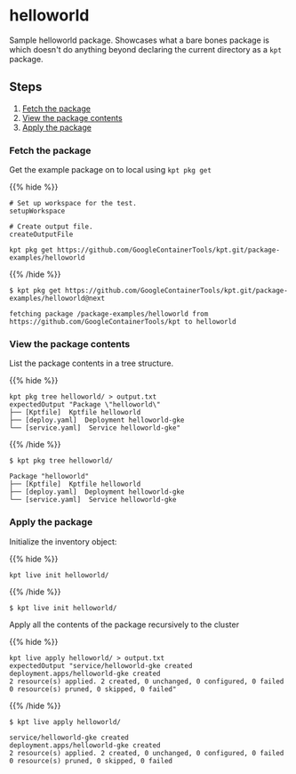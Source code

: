 # helloworld

Sample helloworld package. Showcases what a bare bones package is which
doesn't do anything beyond declaring the current directory as a `kpt` package.

## Steps

1. [Fetch the package](#fetch-the-package)
2. [View the package contents](#view-the-package-contents)
3. [Apply the package](#apply-the-package)

### Fetch the package

Get the example package on to local using `kpt pkg get`

{{% hide %}}

<!-- @makeWorkplace @verifyPkgExamples-->
```
# Set up workspace for the test.
setupWorkspace

# Create output file.
createOutputFile
```
<!-- @pkgGet @verifyPkgExamples-->
```shell
kpt pkg get https://github.com/GoogleContainerTools/kpt.git/package-examples/helloworld
```

{{% /hide %}}


```shell
$ kpt pkg get https://github.com/GoogleContainerTools/kpt.git/package-examples/helloworld@next

fetching package /package-examples/helloworld from https://github.com/GoogleContainerTools/kpt to helloworld
```

### View the package contents

List the package contents in a tree structure.


{{% hide %}}

<!-- @pkgTree @verifyPkgExamples-->
```shell
kpt pkg tree helloworld/ > output.txt
expectedOutput "Package \"helloworld\"
├── [Kptfile]  Kptfile helloworld
├── [deploy.yaml]  Deployment helloworld-gke
└── [service.yaml]  Service helloworld-gke"
```

{{% /hide %}}

```shell
$ kpt pkg tree helloworld/

Package "helloworld"
├── [Kptfile]  Kptfile helloworld
├── [deploy.yaml]  Deployment helloworld-gke
└── [service.yaml]  Service helloworld-gke
```

### Apply the package

Initialize the inventory object:

{{% hide %}}

<!--@liveInit @verifyPkgExamples-->
```shell
kpt live init helloworld/
```

{{% /hide %}}

```shell
$ kpt live init helloworld/
```

Apply all the contents of the package recursively to the cluster

{{% hide %}}

<!--@liveApply @verifyPkgExamples-->
```shell
kpt live apply helloworld/ > output.txt
expectedOutput "service/helloworld-gke created
deployment.apps/helloworld-gke created
2 resource(s) applied. 2 created, 0 unchanged, 0 configured, 0 failed
0 resource(s) pruned, 0 skipped, 0 failed"
```

{{% /hide %}}

```shell
$ kpt live apply helloworld/

service/helloworld-gke created
deployment.apps/helloworld-gke created
2 resource(s) applied. 2 created, 0 unchanged, 0 configured, 0 failed
0 resource(s) pruned, 0 skipped, 0 failed
```